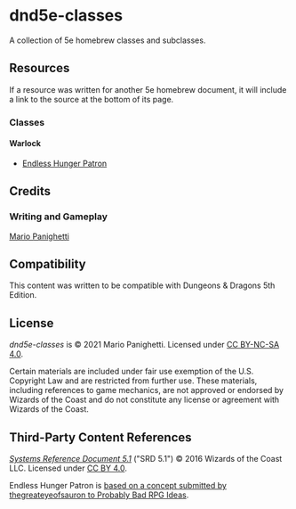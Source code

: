 # dnd5e-classes

 A collection of 5e homebrew classes and subclasses.

## Resources
 
 If a resource was written for another 5e homebrew document, it will include a link to the source at the bottom of its page.
 
 ### Classes
 
 #### Warlock
 
 - [Endless Hunger Patron](warlock/endless-hunger-patron.md)
 
 ## Credits
 
 ### Writing and Gameplay
 
 [Mario Panighetti](https://mario.panighetti.net)
 
 ## Compatibility
 
 This content was written to be compatible with Dungeons & Dragons 5th Edition.
 
 ## License
 
 _dnd5e-classes_ is © 2021 Mario Panighetti. Licensed under [CC BY-NC-SA 4.0](https://creativecommons.org/licenses/by-nc-sa/4.0/legalcode).
 
 Certain materials are included under fair use exemption of the U.S. Copyright Law and are restricted from further use. These materials, including references to game mechanics, are not approved or endorsed by Wizards of the Coast and do not constitute any license or agreement with Wizards of the Coast.
 
 ## Third-Party Content References
 
 _[Systems Reference Document 5.1](https://dnd.wizards.com/resources/systems-reference-document)_ ("SRD 5.1") © 2016 Wizards of the Coast LLC. Licensed under [CC BY 4.0](https://creativecommons.org/licenses/by/4.0/legalcode).

Endless Hunger Patron is [based on a concept submitted by thegreateyeofsauron to Probably Bad RPG Ideas](https://probablybadrpgideas.tumblr.com/post/619536955735162880/your-warlocks-patron-is-a-relatively-young-but).
